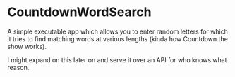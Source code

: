 # CountdownWordSearch

A simple executable app which allows you to enter random letters for which it tries to
find matching words at various lengths (kinda how Countdown the show works).

I might expand on this later on and serve it over an API for who knows what reason. 
